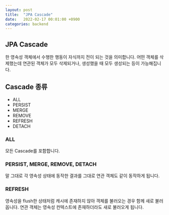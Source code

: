 ```yaml
---
layout: post
title:  "JPA Cascade"
date:   2022-02-17 00:01:00 +0900
categories: backend
---
```


## JPA Cascade
한 영속성 객체에서 수행한 행동이 자식까지 전이 되는 것을 의미합니다.
어떤 객체를 삭제했는데 연관된 객체가 모두 삭제되거나, 생성했을 때 모두 생성되는 등이 가능해집니다.

## Cascade 종류
- ALL
- PERSIST
- MERGE
- REMOVE
- REFRESH
- DETACH

### ALL
모든 Cascade를 포함합니다.

### PERSIST, MERGE, REMOVE, DETACH
말 그대로 각 영속성 상태에 동작한 결과를 그대로 연관 객체도 같이 동작하게 됩니다.

### REFRESH
영속성을 flush한 상태처럼 캐시에 존재하지 않아 객체를 불러오는 경우 함께 새로 불러옵니다.
연관 객체는 영속성 컨텍스트에 존재하더라도 새로 불러오게 됩니다.